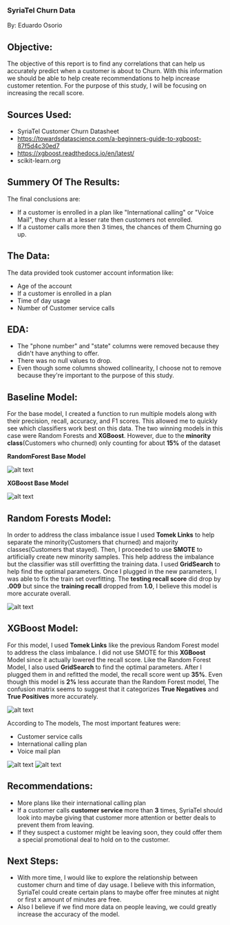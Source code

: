 ### SyriaTel Churn Data
By: Eduardo Osorio

## Objective:
The objective of this report is to find any correlations that can help us
accurately predict when a customer is about to Churn. With this information we
should be able to help create recommendations to help increase customer
retention. For the purpose of this study, I will be focusing on increasing the
recall score.

## Sources Used:
- SyriaTel Customer Churn Datasheet
- https://towardsdatascience.com/a-beginners-guide-to-xgboost-87f5d4c30ed7
- https://xgboost.readthedocs.io/en/latest/
- scikit-learn.org

## Summery Of The Results:
The final conclusions are:
- If a customer is enrolled in a plan like "International calling" or "Voice
Mail", they churn at a lesser rate then customers not enrolled.
- If a customer calls more then 3 times, the chances of them Churning go up.

## The Data:
The data provided took customer account information like:
- Age of the account
- If a customer is enrolled in a plan
- Time of day usage
- Number of Customer service calls

## EDA:
- The "phone number" and "state" columns were removed because they didn't have
anything to offer.
- There was no null values to drop.
- Even though some columns showed collinearity, I choose not to remove because
they're important to the purpose of this study.

## Baseline Model:
For the base model, I created a function to run multiple models along with their
precision, recall, accuracy, and F1 scores. This allowed me to quickly see which
classifiers work best on this data. The two winning models in this case were
Random Forests and **XGBoost**. However, due to the **minority class**(Customers who
churned) only counting for about **15%** of the dataset

**RandomForest Base Model**

![alt text](https://github.com/Eduardoosorio23/Mod_3_project/blob/main/Data/Images/RandomForest%20Matrix%20Base.png?raw=true")

**XGBoost Base Model**

![alt text](https://github.com/Eduardoosorio23/Mod_3_project/blob/main/Data/Images/XGBoost%20Matrix%20Base.png?raw=true")
## Random Forests Model:
In order to address the class imbalance issue I used **Tomek Links** to help separate
the minority(Customers that churned) and majority classes(Customers that stayed).
Then, I proceeded to use **SMOTE** to artificially create new minority samples.
This help address the imbalance but the classifier was still overfitting the
training data. I used **GridSearch** to help find the optimal parameters. Once
I plugged in the new parameters, I was able to fix the train set overfitting. The
**testing recall score** did drop by **.009** but since the **training recall** dropped from
**1.0**, I believe this model is more accurate overall.


 ![alt text](https://github.com/Eduardoosorio23/Mod_3_project/blob/main/Data/Images/RandomForest%20Matrix%20final.png?raw=true")


## XGBoost Model:
For this model, I used **Tomek Links** like the previous Random Forest model
to address the class imbalance. I did not use SMOTE for this **XGBoost** Model since
it actually lowered the recall score. Like the Random Forest Model, I also used
**GridSearch** to find the optimal parameters. After I plugged them in and refitted
the model, the recall score went up **35%**. Even though this model is **2%**
less accurate than the Random Forest model, The confusion matrix seems to suggest
that it categorizes **True Negatives** and **True Positives** more accurately.

![alt text](https://github.com/Eduardoosorio23/Mod_3_project/blob/main/Data/Images/XGBoost%20Matrix%20final.png?raw=true")

According to The models, The most important features were:
- Customer service calls
- International calling plan
- Voice mail plan

![alt text](https://github.com/Eduardoosorio23/Mod_3_project/blob/main/Data/Images/Important%20Features%20RF%202.png?raw=true") ![alt text](https://github.com/Eduardoosorio23/Mod_3_project/blob/main/Data/Images/Important%20Features%20XGB.png?raw=true")

## Recommendations:
- More plans like their international calling plan
- If a customer calls **customer service** more than **3** times, SyriaTel should look
into maybe giving that customer more attention or better deals to prevent them from leaving.
- If they suspect a customer might be leaving soon, they could offer them a
special promotional deal to hold on to the customer.

## Next Steps:
- With more time, I would like to explore the relationship between customer churn
 and time of day usage. I believe with this information, SyriaTel could create
 certain plans to maybe offer free minutes at night or first x amount of minutes are free.
- Also I believe if we find more data on people leaving, we could greatly
increase the accuracy of the model.
